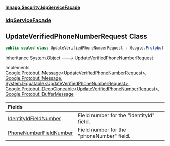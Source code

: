 #### [Innago\.Security\.IdpServiceFacade](../../index.md 'index')
### [IdpServiceFacade](../index.md 'IdpServiceFacade')

## UpdateVerifiedPhoneNumberRequest Class

```csharp
public sealed class UpdateVerifiedPhoneNumberRequest : Google.Protobuf.IMessage<IdpServiceFacade.UpdateVerifiedPhoneNumberRequest>, Google.Protobuf.IMessage, System.IEquatable<IdpServiceFacade.UpdateVerifiedPhoneNumberRequest>, Google.Protobuf.IDeepCloneable<IdpServiceFacade.UpdateVerifiedPhoneNumberRequest>, Google.Protobuf.IBufferMessage
```

Inheritance [System\.Object](https://learn.microsoft.com/en-us/dotnet/api/system.object 'System\.Object') &#129106; UpdateVerifiedPhoneNumberRequest

Implements [Google\.Protobuf\.IMessage&lt;](https://learn.microsoft.com/en-us/dotnet/api/google.protobuf.imessage-1 'Google\.Protobuf\.IMessage\`1')[UpdateVerifiedPhoneNumberRequest](index.md 'IdpServiceFacade\.UpdateVerifiedPhoneNumberRequest')[&gt;](https://learn.microsoft.com/en-us/dotnet/api/google.protobuf.imessage-1 'Google\.Protobuf\.IMessage\`1'), [Google\.Protobuf\.IMessage](https://learn.microsoft.com/en-us/dotnet/api/google.protobuf.imessage 'Google\.Protobuf\.IMessage'), [System\.IEquatable&lt;](https://learn.microsoft.com/en-us/dotnet/api/system.iequatable-1 'System\.IEquatable\`1')[UpdateVerifiedPhoneNumberRequest](index.md 'IdpServiceFacade\.UpdateVerifiedPhoneNumberRequest')[&gt;](https://learn.microsoft.com/en-us/dotnet/api/system.iequatable-1 'System\.IEquatable\`1'), [Google\.Protobuf\.IDeepCloneable&lt;](https://learn.microsoft.com/en-us/dotnet/api/google.protobuf.ideepcloneable-1 'Google\.Protobuf\.IDeepCloneable\`1')[UpdateVerifiedPhoneNumberRequest](index.md 'IdpServiceFacade\.UpdateVerifiedPhoneNumberRequest')[&gt;](https://learn.microsoft.com/en-us/dotnet/api/google.protobuf.ideepcloneable-1 'Google\.Protobuf\.IDeepCloneable\`1'), [Google\.Protobuf\.IBufferMessage](https://learn.microsoft.com/en-us/dotnet/api/google.protobuf.ibuffermessage 'Google\.Protobuf\.IBufferMessage')

| Fields | |
| :--- | :--- |
| [IdentityIdFieldNumber](IdentityIdFieldNumber.md 'IdpServiceFacade\.UpdateVerifiedPhoneNumberRequest\.IdentityIdFieldNumber') | Field number for the "identityId" field\. |
| [PhoneNumberFieldNumber](PhoneNumberFieldNumber.md 'IdpServiceFacade\.UpdateVerifiedPhoneNumberRequest\.PhoneNumberFieldNumber') | Field number for the "phoneNumber" field\. |
